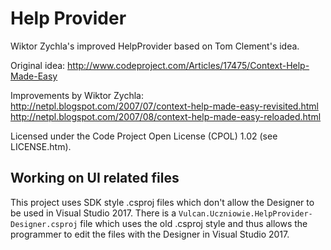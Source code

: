# Help Provider

Wiktor Zychla's improved HelpProvider based on Tom Clement's idea.

Original idea:
http://www.codeproject.com/Articles/17475/Context-Help-Made-Easy

Improvements by Wiktor Zychla:
http://netpl.blogspot.com/2007/07/context-help-made-easy-revisited.html
http://netpl.blogspot.com/2007/08/context-help-made-easy-reloaded.html

Licensed under the Code Project Open License (CPOL) 1.02 (see LICENSE.htm).

## Working on UI related files

This project uses SDK style .csproj files which don't allow the Designer to be used in Visual Studio 2017.
There is a `Vulcan.Uczniowie.HelpProvider-Designer.csproj` file which uses the old .csproj style and thus
allows the programmer to edit the files with the Designer in Visual Studio 2017.
